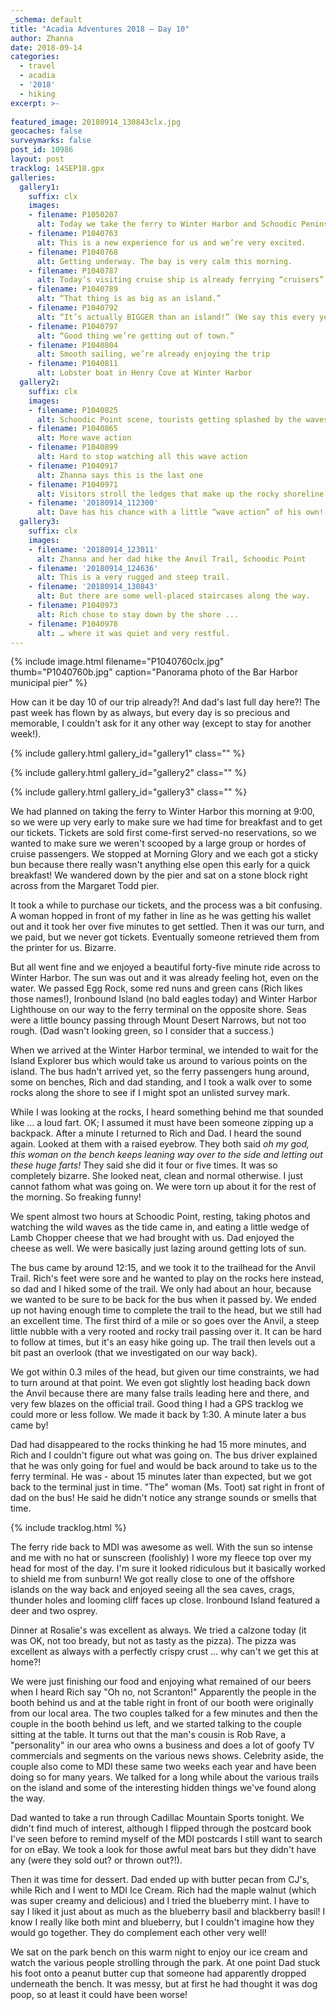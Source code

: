 ```yaml
---
_schema: default
title: "Acadia Adventures 2018 – Day 10"
author: Zhanna
date: 2018-09-14
categories:
  - travel
  - acadia
  - '2018' 
  - hiking
excerpt: >-
  
featured_image: 20180914_130843clx.jpg
geocaches: false
surveymarks: false
post_id: 10986
layout: post
tracklog: 14SEP18.gpx
galleries:
  gallery1:
    suffix: clx
    images:
    - filename: P1050207
      alt: Today we take the ferry to Winter Harbor and Schoodic Peninsula
    - filename: P1040763
      alt: This is a new experience for us and we’re very excited.
    - filename: P1040768
      alt: Getting underway. The bay is very calm this morning.       
    - filename: P1040787
      alt: Today’s visiting cruise ship is already ferrying “cruisers” to shore.
    - filename: P1040789
      alt: “That thing is as big as an island.”
    - filename: P1040792
      alt: “It’s actually BIGGER than an island!” (We say this every year!)   
    - filename: P1040797
      alt: “Good thing we’re getting out of town.”
    - filename: P1040804
      alt: Smooth sailing, we’re already enjoying the trip
    - filename: P1040811
      alt: Lobster boat in Henry Cove at Winter Harbor                    
  gallery2:
    suffix: clx
    images:
    - filename: P1040825
      alt: Schoodic Point scene, tourists getting splashed by the waves!
    - filename: P1040865
      alt: More wave action
    - filename: P1040899
      alt: Hard to stop watching all this wave action       
    - filename: P1040917
      alt: Zhanna says this is the last one
    - filename: P1040971
      alt: Visitors stroll the ledges that make up the rocky shoreline
    - filename: '20180914_112300'
      alt: Dave has his chance with a little “wave action” of his own!  
  gallery3:
    suffix: clx
    images:
    - filename: '20180914_123011'
      alt: Zhanna and her dad hike the Anvil Trail, Schoodic Point
    - filename: '20180914_124636'
      alt: This is a very rugged and steep trail.
    - filename: '20180914_130843'
      alt: But there are some well-placed staircases along the way.       
    - filename: P1040973
      alt: Rich chose to stay down by the shore ...
    - filename: P1040978
      alt: … where it was quiet and very restful.           
---
```


{% include image.html filename="P1040760clx.jpg" thumb="P1040760b.jpg" caption="Panorama photo of the Bar Harbor municipal pier" %}

How can it be day 10 of our trip already?! And dad's last full day here?! The past week has flown by as always, but every day is so precious and memorable, I couldn't ask for it any other way (except to stay for another week!). 

{% include gallery.html gallery_id="gallery1" class="" %}

{% include gallery.html gallery_id="gallery2" class="" %}

{% include gallery.html gallery_id="gallery3" class="" %}

We had planned on taking the ferry to Winter Harbor this morning at 9:00, so we were up very early to make sure we had time for breakfast and to get our tickets. Tickets are sold first come-first served-no reservations, so we wanted to make sure we weren't scooped by a large group or hordes of cruise passengers. We stopped at Morning Glory and we each got a sticky bun because there really wasn't anything else open this early for a quick breakfast! We wandered down by the pier and sat on a stone block right across from the Margaret Todd pier.

It took a while to purchase our tickets, and the process was a bit confusing. A woman hopped in front of my father in line as he was getting his wallet out and it took her over five minutes to get settled. Then it was our turn, and we paid, but we never got tickets. Eventually someone retrieved them from the printer for us. Bizarre. 

But all went fine and we enjoyed a beautiful forty-five minute ride across to Winter Harbor. The sun was out and it was already feeling hot, even on the water. We passed Egg Rock, some red nuns and green cans (Rich likes those names!), Ironbound Island (no bald eagles today) and Winter Harbor Lighthouse on our way to the ferry terminal on the opposite shore. Seas were a little bouncy passing through Mount Desert Narrows, but not too rough.  (Dad wasn't looking green, so I consider that a success.)

When we arrived at the Winter Harbor terminal, we intended to wait for the Island Explorer bus which would take us around to various points on the island. The bus hadn't arrived yet, so the ferry passengers hung around, some on benches, Rich and dad standing, and I took a walk over to some rocks along the shore to see if I might spot an unlisted survey mark.

While I was looking at the rocks, I heard something behind me that sounded like ... a loud fart. OK; I assumed it must have been someone zipping up a backpack. After a minute I returned to Rich and Dad. I heard the sound again. Looked at them with a raised eyebrow. They both said _oh my god, this woman on the bench keeps leaning way over to the side and letting out these huge farts!_ They said she did it four or five times. It was so completely bizarre. She looked neat, clean and normal otherwise. I just cannot fathom what was going on. We were torn up about it for the rest of the morning. So freaking funny!

We spent almost two hours at Schoodic Point, resting, taking photos and watching the wild waves as the tide came in, and eating a little wedge of Lamb Chopper cheese that we had brought with us. Dad enjoyed the cheese as well. We were basically just lazing around getting lots of sun. 

The bus came by around 12:15, and we took it to the trailhead for the Anvil Trail. Rich's feet were sore and he wanted to play on the rocks here instead, so dad and I hiked some of the trail. We only had about an hour, because we wanted to be sure to be back for the bus when it passed by. We ended up not having enough time to complete the trail to the head, but we still had an excellent time. The first third of a mile or so goes over the Anvil, a steep little nubble with a very rooted and rocky trail passing over it. It can be hard to follow at times, but it's an easy hike going up. The trail then levels out a bit past an overlook (that we investigated on our way back). 

We got within 0.3 miles of the head, but given our time constraints, we had to turn around at that point. We even got slightly lost heading back down the Anvil because there are many false trails leading here and there, and very few blazes on the official trail. Good thing I had a GPS tracklog we could more or less follow. We made it back by 1:30. A minute later a bus came by!  

Dad had disappeared to the rocks thinking he had 15 more minutes, and Rich and I couldn't figure out what was going on. The bus driver explained that he was only going for fuel and would be back around to take us to the ferry terminal. He was - about 15 minutes later than expected, but we got back to the terminal just in time. "The" woman (Ms. Toot) sat right in front of dad on the bus! He said he didn't notice any strange sounds or smells that time.

{% include tracklog.html %}

The ferry ride back to MDI was awesome as well. With the sun so intense and me with no hat or sunscreen (foolishly) I wore my fleece top over my head for most of the day. I'm sure it looked ridiculous but it basically worked to shield me from sunburn! We got really close to one of the offshore islands on the way back and enjoyed seeing all the sea caves, crags, thunder holes and looming cliff faces up close. Ironbound Island featured a deer and two osprey.

Dinner at Rosalie's was excellent as always. We tried a calzone today (it was OK, not too bready, but not as tasty as the pizza). The pizza was excellent as always with a perfectly crispy crust ... why can't we get this at home?! 

We were just finishing our food and enjoying what remained of our beers when I heard Rich say "Oh no, not Scranton!" Apparently the people in the booth behind us and at the table right in front of our booth were originally from our local area. The two couples talked for a few minutes and then the couple in the booth behind us left, and we started talking to the couple sitting at the table. It turns out that the man's cousin is Rob Rave, a "personality" in our area who owns a business and does a lot of goofy TV commercials and segments on the various news shows. Celebrity aside, the couple also come to MDI these same two weeks each year and have been doing so for many years. We talked for a long while about the various trails on the island and some of the interesting hidden things we've found along the way.

Dad wanted to take a run through Cadillac Mountain Sports tonight. We didn't find much of interest, although I flipped through the postcard book I've seen before to remind myself of the MDI postcards I still want to search for on eBay. We took a look for those awful meat bars but they didn't have any (were they sold out? or thrown out?!). 

Then it was time for dessert. Dad ended up with butter pecan from CJ's, while Rich and I went to MDI Ice Cream. Rich had the maple walnut (which was super creamy and delicious) and I tried the blueberry mint. I have to say I liked it just about as much as the blueberry basil and blackberry basil! I know I really like both mint and blueberry, but I couldn't imagine how they would go together. They do complement each other very well! 

We sat on the park bench on this warm night to enjoy our ice cream and watch the various people strolling through the park.  At one point Dad stuck his foot onto a peanut butter cup that someone had apparently dropped underneath the bench. It was messy, but at first he had thought it was dog poop, so at least it could have been worse! 


